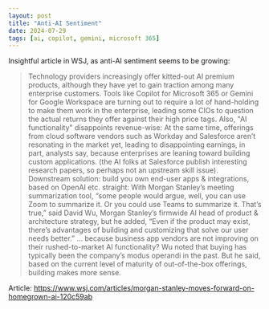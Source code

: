 ```yaml
---
layout: post
title: "Anti-AI Sentiment"
date: 2024-07-29
tags: [ai, copilot, gemini, microsoft 365]
---
```


Insightful article in WSJ, as anti-AI sentiment seems to be growing:
> Technology providers increasingly offer kitted-out AI premium products, although they have yet to gain traction among many enterprise customers. Tools like Copilot for Microsoft 365 or Gemini for Google Workspace are turning out to require a lot of hand-holding to make them work in the enterprise, leading some CIOs to question the actual returns they offer against their high price tags.
Also, "AI functionality" disappoints revenue-wise:
> At the same time, offerings from cloud software vendors such as Workday and Salesforce aren’t resonating in the market yet, leading to disappointing earnings, in part, analysts say, because enterprises are leaning toward building custom applications.
(the AI folks at Salesforce publish interesting research papers, so perhaps not an upstream skill issue).
Downstream solution: build you own end-user apps & integrations, based on OpenAI etc. straight:
> With Morgan Stanley’s meeting summarization tool, “some people would argue, well, you can use Zoom to summarize it. Or you could use Teams to summarize it. That’s true,” said David Wu, Morgan Stanley’s firmwide AI head of product & architecture strategy, but he added, “Even if the product may exist, there’s advantages of building and customizing that solve our user needs better.” 
... because business app vendors are not improving on their rushed-to-market AI functionality?
> Wu noted that buying has typically been the company’s modus operandi in the past. But he said, based on the current level of maturity of out-of-the-box offerings, building makes more sense. 
 
Article: https://www.wsj.com/articles/morgan-stanley-moves-forward-on-homegrown-ai-120c59ab